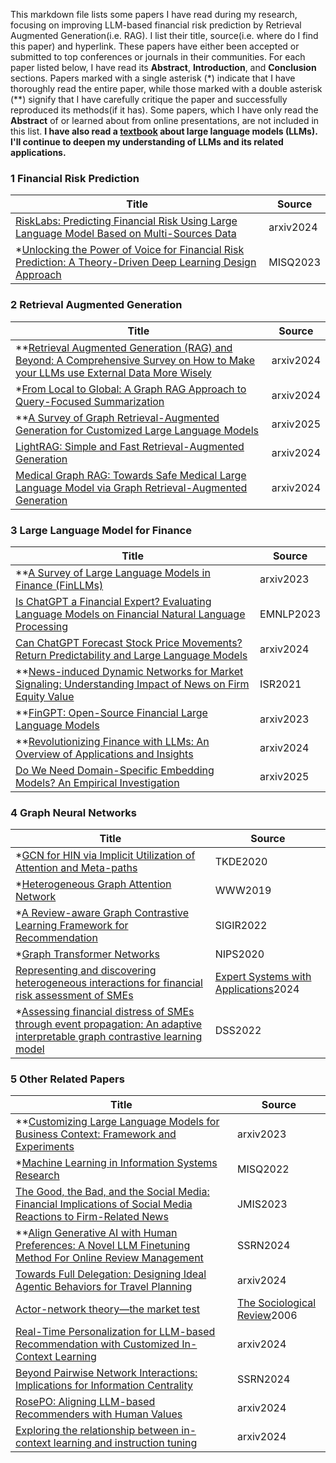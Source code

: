 

This markdown file lists some papers I have read during my research, focusing on improving LLM-based financial risk prediction by Retrieval Augmented Generation(i.e. RAG). I list their title, source(i.e. where do I find this paper) and hyperlink. These papers have either been accepted or submitted to top conferences or journals in their communities. For each paper listed below, I have read its **Abstract**, **Introduction**, and **Conclusion** sections. Papers marked with a single asterisk (*) indicate that I have thoroughly read the entire paper, while those marked with a double asterisk (\*\*) signify that I have carefully critique the paper and successfully reproduced its methods(if it has). Some papers, which I have only read the **Abstract** of or learned about from online presentations, are not included in this list. **I have also read a [textbook](https://llmbook-zh.github.io/) about large language models (LLMs). I'll continue to deepen my understanding of LLMs and its related applications.**

### 1 Financial Risk Prediction

| Title                                                        | Source    |
| ------------------------------------------------------------ | --------- |
| [RiskLabs: Predicting Financial Risk Using Large Language Model Based on Multi-Sources Data](https://arxiv.org/pdf/2404.07452) | arxiv2024 |
| *[Unlocking the Power of Voice for Financial Risk Prediction: A Theory-Driven Deep Learning Design Approach](https://aisel.aisnet.org/misq/vol47/iss1/5/) | MISQ2023  |

### 2 Retrieval Augmented Generation

| Title                                                        | Source    |
| ------------------------------------------------------------ | --------- |
| **[Retrieval Augmented Generation (RAG) and Beyond: A Comprehensive Survey on How to Make your LLMs use External Data More Wisely](https://arxiv.org/abs/2409.14924) | arxiv2024 |
| *[From Local to Global: A Graph RAG Approach to Query-Focused Summarization](https://arxiv.org/abs/2404.16130) | arxiv2024 |
| **[A Survey of Graph Retrieval-Augmented Generation for Customized Large Language Models](https://arxiv.org/abs/2501.13958) | arxiv2025 |
| [LightRAG: Simple and Fast Retrieval-Augmented Generation](https://arxiv.org/abs/2410.05779) | arxiv2024 |
| [Medical Graph RAG: Towards Safe Medical Large Language Model via Graph Retrieval-Augmented Generation](https://arxiv.org/abs/2408.04187) | arxiv2024 |

### 3 Large Language Model for Finance

| Title                                                        | Source    |
| ------------------------------------------------------------ | --------- |
| **[A Survey of Large Language Models in Finance (FinLLMs)](https://arxiv.org/pdf/2402.02315) | arxiv2023 |
| [Is ChatGPT a Financial Expert? Evaluating Language Models on Financial Natural Language Processing](https://arxiv.org/abs/2310.12664) | EMNLP2023 |
| [Can ChatGPT Forecast Stock Price Movements? Return Predictability and Large Language Models](https://arxiv.org/abs/2304.07619) | arxiv2024 |
| **[News-induced Dynamic Networks for Market Signaling: Understanding Impact of News on Firm Equity Value](https://pubsonline.informs.org/doi/10.1287/isre.2020.0969) | ISR2021   |
| **[FinGPT: Open-Source Financial Large Language Models](https://arxiv.org/abs/2306.06031) | arxiv2023 |
| **[Revolutionizing Finance with LLMs: An Overview of Applications and Insights](https://arxiv.org/abs/2401.11641) | arxiv2024 |
| [Do We Need Domain-Specific Embedding Models? An Empirical Investigation](https://arxiv.org/pdf/2409.18511) | arxiv2025 |

### 4 Graph Neural Networks

| Title                                                        | Source                                                       |
| ------------------------------------------------------------ | ------------------------------------------------------------ |
| *[GCN for HIN via Implicit Utilization of Attention and Meta-paths](https://arxiv.org/abs/2007.02643) | TKDE2020                                                     |
| *[Heterogeneous Graph Attention Network](https://arxiv.org/abs/1903.07293) | WWW2019                                                      |
| *[A Review-aware Graph Contrastive Learning Framework for Recommendation](https://arxiv.org/abs/2204.12063) | SIGIR2022                                                    |
| *[Graph Transformer Networks](https://arxiv.org/abs/1911.06455) | NIPS2020                                                     |
| [Representing and discovering heterogeneous interactions for financial risk assessment of SMEs](https://www.sciencedirect.com/science/article/pii/S0957417424001957) | [Expert Systems with Applications](https://www.sciencedirect.com/journal/expert-systems-with-applications)2024 |
| *[Assessing financial distress of SMEs through event propagation: An adaptive interpretable graph contrastive learning model](https://www.sciencedirect.com/science/article/pii/S0167923624000289) | DSS2022                                                      |

### 5 Other Related Papers

| Title                                                        | Source                                                       |
| ------------------------------------------------------------ | ------------------------------------------------------------ |
| **[Customizing Large Language Models for Business Context: Framework and Experiments](https://arxiv.org/abs/2312.10225) | arxiv2023                                                    |
| *[Machine Learning in Information Systems Research](https://aisel.aisnet.org/misq/vol46/iss1/4/) | MISQ2022                                                     |
| [The Good, the Bad, and the Social Media: Financial Implications of Social Media Reactions to Firm-Related News](https://www.tandfonline.com/doi/full/10.1080/07421222.2022.2096547) | JMIS2023                                                     |
| **[Align Generative AI with Human Preferences: A Novel LLM Finetuning Method For Online Review Management](https://papers.ssrn.com/sol3/papers.cfm?abstract_id=4958220) | SSRN2024                                                     |
| [Towards Full Delegation: Designing Ideal Agentic Behaviors for Travel Planning](https://arxiv.org/abs/2411.13904) | arxiv2024                                                    |
| [Actor-network theory—the market test](https://onlinelibrary.wiley.com/doi/abs/10.1111/j.1467-954X.1999.tb03488.x) | [The Sociological Review](https://onlinelibrary.wiley.com/journal/1467954x)2006 |
| [Real-Time Personalization for LLM-based Recommendation with Customized In-Context Learning](https://arxiv.org/abs/2410.23136) | arxiv2024                                                    |
| [Beyond Pairwise Network Interactions: Implications for Information Centrality](https://papers.ssrn.com/sol3/papers.cfm?abstract_id=4708802) | SSRN2024                                                     |
| [RosePO: Aligning LLM-based Recommenders with Human Values](https://arxiv.org/abs/2410.12519) | arxiv2024                                                    |
| [Exploring the relationship between in-context learning and instruction tuning](https://arxiv.org/abs/2311.10367) | arxiv2024                                                    |

